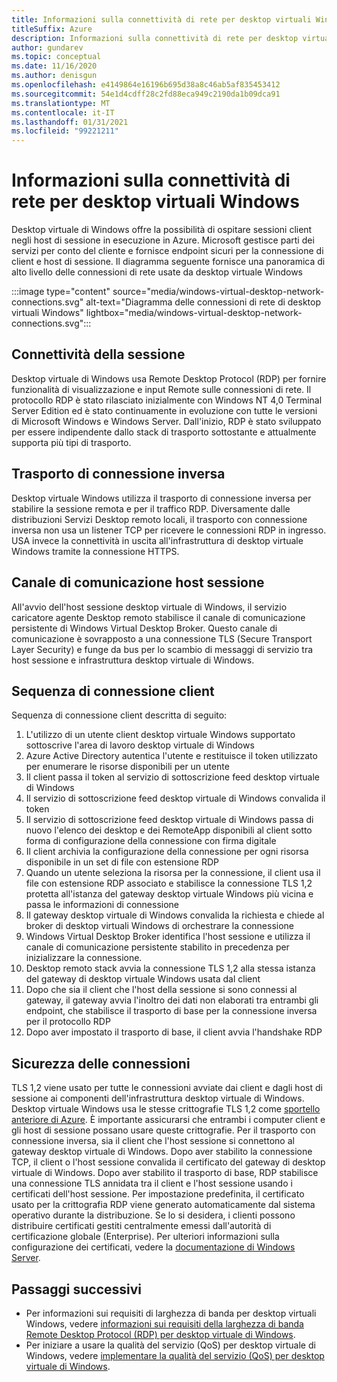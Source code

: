 ```yaml
---
title: Informazioni sulla connettività di rete per desktop virtuali Windows
titleSuffix: Azure
description: Informazioni sulla connettività di rete per desktop virtuali Windows
author: gundarev
ms.topic: conceptual
ms.date: 11/16/2020
ms.author: denisgun
ms.openlocfilehash: e4149864e16196b695d38a8c46ab5af835453412
ms.sourcegitcommit: 54e1d4cdff28c2fd88eca949c2190da1b09dca91
ms.translationtype: MT
ms.contentlocale: it-IT
ms.lasthandoff: 01/31/2021
ms.locfileid: "99221211"
---
```

# <a name="understanding-windows-virtual-desktop-network-connectivity"></a>Informazioni sulla connettività di rete per desktop virtuali Windows

Desktop virtuale di Windows offre la possibilità di ospitare sessioni client negli host di sessione in esecuzione in Azure. Microsoft gestisce parti dei servizi per conto del cliente e fornisce endpoint sicuri per la connessione di client e host di sessione. Il diagramma seguente fornisce una panoramica di alto livello delle connessioni di rete usate da desktop virtuale Windows

:::image type="content" source="media/windows-virtual-desktop-network-connections.svg" alt-text="Diagramma delle connessioni di rete di desktop virtuali Windows" lightbox="media/windows-virtual-desktop-network-connections.svg":::

## <a name="session-connectivity"></a>Connettività della sessione

Desktop virtuale di Windows usa Remote Desktop Protocol (RDP) per fornire funzionalità di visualizzazione e input Remote sulle connessioni di rete. Il protocollo RDP è stato rilasciato inizialmente con Windows NT 4,0 Terminal Server Edition ed è stato continuamente in evoluzione con tutte le versioni di Microsoft Windows e Windows Server. Dall'inizio, RDP è stato sviluppato per essere indipendente dallo stack di trasporto sottostante e attualmente supporta più tipi di trasporto.

## <a name="reverse-connect-transport"></a>Trasporto di connessione inversa

Desktop virtuale Windows utilizza il trasporto di connessione inversa per stabilire la sessione remota e per il traffico RDP. Diversamente dalle distribuzioni Servizi Desktop remoto locali, il trasporto con connessione inversa non usa un listener TCP per ricevere le connessioni RDP in ingresso. USA invece la connettività in uscita all'infrastruttura di desktop virtuale Windows tramite la connessione HTTPS.

## <a name="session-host-communication-channel"></a>Canale di comunicazione host sessione

All'avvio dell'host sessione desktop virtuale di Windows, il servizio caricatore agente Desktop remoto stabilisce il canale di comunicazione persistente di Windows Virtual Desktop Broker. Questo canale di comunicazione è sovrapposto a una connessione TLS (Secure Transport Layer Security) e funge da bus per lo scambio di messaggi di servizio tra host sessione e infrastruttura desktop virtuale di Windows.

## <a name="client-connection-sequence"></a>Sequenza di connessione client

Sequenza di connessione client descritta di seguito:

1. L'utilizzo di un utente client desktop virtuale Windows supportato sottoscrive l'area di lavoro desktop virtuale di Windows
2. Azure Active Directory autentica l'utente e restituisce il token utilizzato per enumerare le risorse disponibili per un utente
3. Il client passa il token al servizio di sottoscrizione feed desktop virtuale di Windows
4. Il servizio di sottoscrizione feed desktop virtuale di Windows convalida il token
5. Il servizio di sottoscrizione feed desktop virtuale di Windows passa di nuovo l'elenco dei desktop e dei RemoteApp disponibili al client sotto forma di configurazione della connessione con firma digitale
6. Il client archivia la configurazione della connessione per ogni risorsa disponibile in un set di file con estensione RDP
7. Quando un utente seleziona la risorsa per la connessione, il client usa il file con estensione RDP associato e stabilisce la connessione TLS 1,2 protetta all'istanza del gateway desktop virtuale Windows più vicina e passa le informazioni di connessione
8. Il gateway desktop virtuale di Windows convalida la richiesta e chiede al broker di desktop virtuali Windows di orchestrare la connessione
9. Windows Virtual Desktop Broker identifica l'host sessione e utilizza il canale di comunicazione persistente stabilito in precedenza per inizializzare la connessione.
10. Desktop remoto stack avvia la connessione TLS 1,2 alla stessa istanza del gateway di desktop virtuale Windows usata dal client
11. Dopo che sia il client che l'host della sessione si sono connessi al gateway, il gateway avvia l'inoltro dei dati non elaborati tra entrambi gli endpoint, che stabilisce il trasporto di base per la connessione inversa per il protocollo RDP
12. Dopo aver impostato il trasporto di base, il client avvia l'handshake RDP

## <a name="connection-security"></a>Sicurezza delle connessioni

TLS 1,2 viene usato per tutte le connessioni avviate dai client e dagli host di sessione ai componenti dell'infrastruttura desktop virtuale di Windows. Desktop virtuale Windows usa le stesse crittografie TLS 1,2 come [sportello anteriore di Azure](../frontdoor/front-door-faq.md#what-are-the-current-cipher-suites-supported-by-azure-front-door). È importante assicurarsi che entrambi i computer client e gli host di sessione possano usare queste crittografie.
Per il trasporto con connessione inversa, sia il client che l'host sessione si connettono al gateway desktop virtuale di Windows. Dopo aver stabilito la connessione TCP, il client o l'host sessione convalida il certificato del gateway di desktop virtuale di Windows.
Dopo aver stabilito il trasporto di base, RDP stabilisce una connessione TLS annidata tra il client e l'host sessione usando i certificati dell'host sessione. Per impostazione predefinita, il certificato usato per la crittografia RDP viene generato automaticamente dal sistema operativo durante la distribuzione. Se lo si desidera, i clienti possono distribuire certificati gestiti centralmente emessi dall'autorità di certificazione globale (Enterprise). Per ulteriori informazioni sulla configurazione dei certificati, vedere la [documentazione di Windows Server](/troubleshoot/windows-server/remote/remote-desktop-listener-certificate-configurations).

## <a name="next-steps"></a>Passaggi successivi

* Per informazioni sui requisiti di larghezza di banda per desktop virtuali Windows, vedere [informazioni sui requisiti della larghezza di banda Remote Desktop Protocol (RDP) per desktop virtuale di Windows](rdp-bandwidth.md).
* Per iniziare a usare la qualità del servizio (QoS) per desktop virtuale di Windows, vedere [implementare la qualità del servizio (QoS) per desktop virtuale di Windows](rdp-quality-of-service-qos.md).
